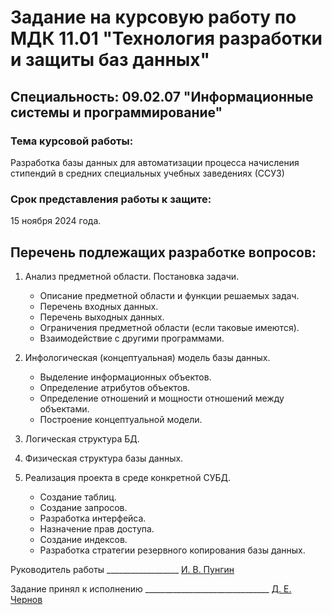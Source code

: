 # Задание на курсовую работу по МДК 11.01 "Технология разработки и защиты баз данных"

## Специальность: 09.02.07 "Информационные системы и программирование"

### Тема курсовой работы: 
Разработка базы данных для автоматизации процесса начисления стипендий в средних специальных учебных заведениях (ССУЗ)

### Срок представления работы к защите: 
15 ноября 2024 года.

## Перечень подлежащих разработке вопросов:

1. Анализ предметной области. Постановка задачи.
   - Описание предметной области и функции решаемых задач.
   - Перечень входных данных.
   - Перечень выходных данных.
   - Ограничения предметной области (если таковые имеются).
   - Взаимодействие с другими программами.

2. Инфологическая (концептуальная) модель базы данных.
   - Выделение информационных объектов.
   - Определение атрибутов объектов.
   - Определение отношений и мощности отношений между объектами.
   - Построение концептуальной модели.

3. Логическая структура БД.

4. Физическая структура базы данных.

5. Реализация проекта в среде конкретной СУБД.
   - Создание таблиц.
   - Создание запросов.
   - Разработка интерфейса.
   - Назначение прав доступа.
   - Создание индексов.
   - Разработка стратегии резервного копирования базы данных.

Руководитель работы __________________ <ins> И. В. Пунгин </ins>

Задание принял к исполнению _______________________________ <ins> Д. Е. Чернов </ins>
